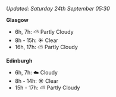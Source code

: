 *Updated: Saturday 24th September 05:30*

**Glasgow**

* 6h, 7h: :partly_sunny: Partly Cloudy
* 8h - 15h: :sunny: Clear
* 16h, 17h: :partly_sunny: Partly Cloudy

**Edinburgh**

* 6h, 7h: :cloud: Cloudy
* 8h - 14h: :sunny: Clear
* 15h - 17h: :partly_sunny: Partly Cloudy
